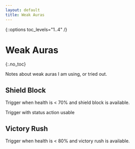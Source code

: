 ```yaml
---
layout: default
title: Weak Auras
---
```

{::options toc_levels="1..4" /}

# Weak Auras
{:.no_toc}

Notes about weak auras I am using, or tried out.

## Shield Block

Trigger when health is < 70% and shield block is available.

Trigger with status action usable
## Victory Rush

Trigger when health is < 80% and victory rush is available.
